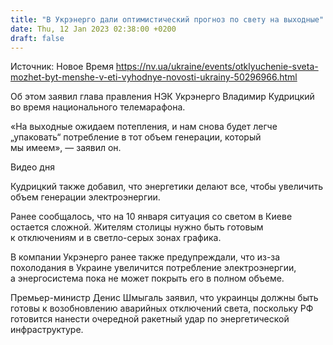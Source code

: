 ```yaml
---
title: "В Укрэнерго дали оптимистический прогноз по свету на выходные"
date: Thu, 12 Jan 2023 02:38:00 +0200
draft: false
---
```

Источник: Новое Время https://nv.ua/ukraine/events/otklyuchenie-sveta-mozhet-byt-menshe-v-eti-vyhodnye-novosti-ukrainy-50296966.html


Об этом заявил глава правления НЭК Укрэнерго Владимир Кудрицкий во время национального телемарафона.

«На выходные ожидаем потепления, и нам снова будет легче „упаковать“ потребление в тот объем генерации, который мы имеем», — заявил он.

 Видео дня   

Кудрицкий также добавил, что энергетики делают все, чтобы увеличить объем генерации электроэнергии.

Ранее сообщалось, что на 10 января ситуация со светом в Киеве остается сложной. Жителям столицы нужно быть готовым к отключениям и в светло-серых зонах графика.

В компании Укрэнерго ранее также предупреждали, что из-за похолодания в Украине увеличится потребление электроэнергии, а энергосистема пока не может покрыть его в полном объеме.

Премьер-министр Денис Шмыгаль заявил, что украинцы должны быть готовы к возобновлению аварийных отключений света, поскольку РФ готовится нанести очередной ракетный удар по энергетической инфраструктуре.
